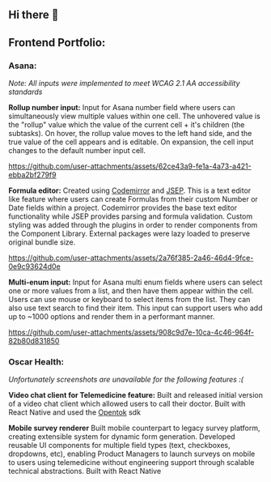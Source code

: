## Hi there 👋

<!--
**eduardoZapata/eduardoZapata** is a ✨ _special_ ✨ repository because its `README.md` (this file) appears on your GitHub profile.

Here are some ideas to get you started:

- 🔭 I’m currently working on ...
- 🌱 I’m currently learning ...
- 👯 I’m looking to collaborate on ...
- 🤔 I’m looking for help with ...
- 💬 Ask me about ...
- 📫 How to reach me: ...
- 😄 Pronouns: ...
- ⚡ Fun fact: ...
-->

## Frontend Portfolio:
### Asana:
_Note: All inputs were implemented to meet WCAG 2.1 AA accessibility standards_

**Rollup number input:**
Input for Asana number field where users can simultaneously view multiple values within one cell.
The unhovered value is the "rollup" value which the value of the current cell + it's children (the subtasks).
On hover, the rollup value moves to the left hand side, and the true value of the cell appears and is editable.
On expansion, the cell input changes to the default number input cell.

https://github.com/user-attachments/assets/62ce43a9-fe1a-4a73-a421-ebba2bf279f9


**Formula editor:**
Created using [Codemirror](https://codemirror.net/) and [JSEP](https://ericsmekens.github.io/jsep/).
This is a text editor like feature where users can create Formulas from their custom Number or Date fields within a project. Codemirror provides the base text editor functionality while JSEP provides parsing and formula validation. Custom styling was added through the plugins in order to render components from the Component Library. External packages were lazy loaded to preserve original bundle size.

https://github.com/user-attachments/assets/2a76f385-2a46-46d4-9fce-0e9c93624d0e



**Multi-enum input:**
Input for Asana multi enum fields where users can select one or more values from a list, and then have them appear within the cell. Users can use mouse or keyboard to select items from the list. They can also use text search to find their item. This input can support users who add up to ~1000 options and render them in a performant manner.

https://github.com/user-attachments/assets/908c9d7e-10ca-4c46-964f-82b80d831850


### Oscar Health:
_Unfortunately screenshots are unavailable for the following features :(_

**Video chat client for Telemedicine feature:**
Built and released initial version of a video chat client which allowed users to call their doctor. Built with React Native and used the [Opentok](https://github.com/opentok/opentok-react-native) sdk

**Mobile survey renderer**
Built mobile counterpart to legacy survey platform, creating extensible system for dynamic form generation. Developed reusable UI components for multiple field types (text, checkboxes, dropdowns, etc), enabling Product Managers to launch surveys on mobile to users using telemedicine without engineering support through scalable technical abstractions. Built with React Native




